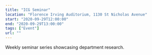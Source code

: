 ```yaml
---
title: "ICG Seminar"
location: "Florence Irving Auditorium, 1130 St Nicholas Avenue"
start: "2020-09-29T12:00:00"
end: "2020-09-29T13:00:00"
tags: ["Event"]
url: ""
---
```


Weekly seminar series showcasing department research.

<!-- endexcerpt -->
